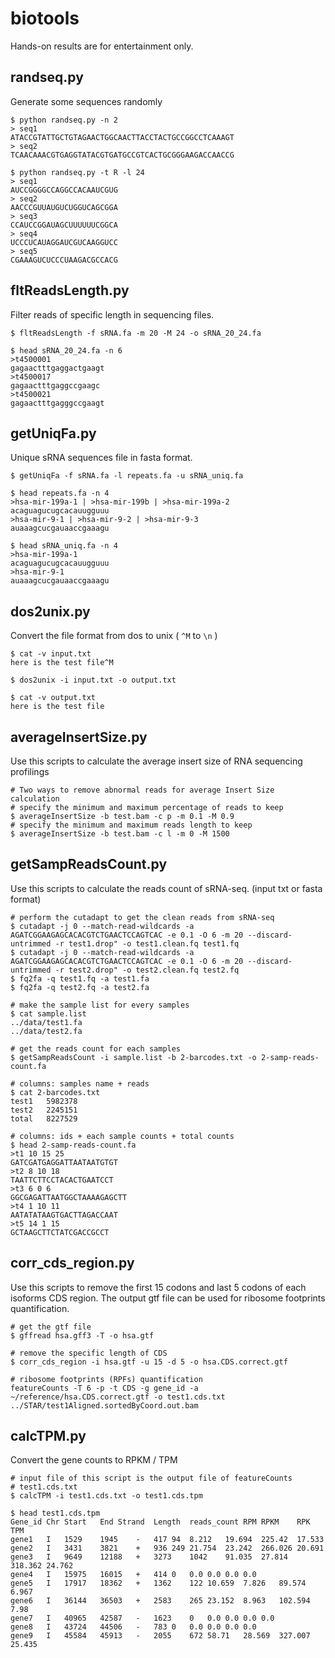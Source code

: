# biotools
Hands-on results are for entertainment only.

## randseq.py
Generate some sequences randomly
```shell
$ python randseq.py -n 2
> seq1 
ATACCGTATTGCTGTAGAACTGGCAACTTACCTACTGCCGGCCTCAAAGT
> seq2 
TCAACAAACGTGAGGTATACGTGATGCCGTCACTGCGGGAAGACCAACCG
```

```shell
$ python randseq.py -t R -l 24
> seq1 
AUCCGGGGCCAGGCCACAAUCGUG
> seq2 
AACCCGUUAUGUCUGGUCAGCGGA
> seq3 
CCAUCCGGAUAGCUUUUUUCGGCA
> seq4 
UCCCUCAUAGGAUCGUCAAGGUCC
> seq5 
CGAAAGUCUCCCUAAGACGCCACG
```
## fltReadsLength.py
Filter reads of specific length in sequencing files.
```shell
$ fltReadsLength -f sRNA.fa -m 20 -M 24 -o sRNA_20_24.fa

$ head sRNA_20_24.fa -n 6
>t4500001
gagaactttgaggactgaagt
>t4500017
gagaactttgaggccgaagc
>t4500021
gagaactttgagggccgaagt
```
## getUniqFa.py
Unique sRNA sequences file in fasta format.
```shell
$ getUniqFa -f sRNA.fa -l repeats.fa -u sRNA_uniq.fa

$ head repeats.fa -n 4
>hsa-mir-199a-1 | >hsa-mir-199b | >hsa-mir-199a-2
acaguagucugcacauugguuu
>hsa-mir-9-1 | >hsa-mir-9-2 | >hsa-mir-9-3
auaaagcucgauaaccgaaagu

$ head sRNA_uniq.fa -n 4
>hsa-mir-199a-1
acaguagucugcacauugguuu
>hsa-mir-9-1
auaaagcucgauaaccgaaagu
```

## dos2unix.py

Convert the file format from dos to unix ( `^M` to `\n` )

```shell
$ cat -v input.txt
here is the test file^M

$ dos2unix -i input.txt -o output.txt

$ cat -v output.txt
here is the test file

```

## averageInsertSize.py

Use this scripts to calculate the average insert size of RNA sequencing profilings

```shell
# Two ways to remove abnormal reads for average Insert Size calculation
# specify the minimum and maximum percentage of reads to keep
$ averageInsertSize -b test.bam -c p -m 0.1 -M 0.9
# specify the minimum and maximum reads length to keep
$ averageInsertSize -b test.bam -c l -m 0 -M 1500
```

## getSampReadsCount.py

Use this scripts to calculate the reads count of sRNA-seq. (input txt or fasta format)

```shell
# perform the cutadapt to get the clean reads from sRNA-seq
$ cutadapt -j 0 --match-read-wildcards -a AGATCGGAAGAGCACACGTCTGAACTCCAGTCAC -e 0.1 -O 6 -m 20 --discard-untrimmed -r test1.drop" -o test1.clean.fq test1.fq
$ cutadapt -j 0 --match-read-wildcards -a AGATCGGAAGAGCACACGTCTGAACTCCAGTCAC -e 0.1 -O 6 -m 20 --discard-untrimmed -r test2.drop" -o test2.clean.fq test2.fq
$ fq2fa -q test1.fq -a test1.fa
$ fq2fa -q test2.fq -a test2.fa

# make the sample list for every samples
$ cat sample.list
../data/test1.fa
../data/test2.fa

# get the reads count for each samples
$ getSampReadsCount -i sample.list -b 2-barcodes.txt -o 2-samp-reads-count.fa

# columns: samples name + reads
$ cat 2-barcodes.txt
test1	5982378
test2	2245151
total	8227529

# columns: ids + each sample counts + total counts
$ head 2-samp-reads-count.fa
>t1 10 15 25
GATCGATGAGGATTAATAATGTGT
>t2 8 10 18
TAATTCTTCCTACACTGAATCCT
>t3 6 0 6
GGCGAGATTAATGGCTAAAAGAGCTT
>t4 1 10 11
AATATATAAGTGACTTAGACCAAT
>t5 14 1 15
GCTAAGCTTCTATCGACCGCCT

```

## corr_cds_region.py

Use this scripts to remove the first 15 codons and last 5 codons of each isoforms CDS region. The output gtf file can be used for ribosome footprints quantification.

```shell
# get the gtf file
$ gffread hsa.gff3 -T -o hsa.gtf

# remove the specific length of CDS
$ corr_cds_region -i hsa.gtf -u 15 -d 5 -o hsa.CDS.correct.gtf

# ribosome footprints (RPFs) quantification
featureCounts -T 6 -p -t CDS -g gene_id -a ~/reference/hsa.CDS.correct.gtf -o test1.cds.txt ../STAR/test1Aligned.sortedByCoord.out.bam
```

## calcTPM.py

Convert the gene counts to RPKM / TPM

```shell
# input file of this script is the output file of featureCounts
# test1.cds.txt 
$ calcTPM -i test1.cds.txt -o test1.cds.tpm

$ head test1.cds.tpm
Gene_id	Chr	Start	End	Strand	Length	reads_count	RPM	RPKM	RPK	TPM
gene1	I	1529	1945	-	417	94	8.212	19.694	225.42	17.533
gene2	I	3431	3821	+	936	249	21.754	23.242	266.026	20.691
gene3	I	9649	12188	+	3273	1042	91.035	27.814	318.362	24.762
gene4	I	15975	16015	+	414	0	0.0	0.0	0.0	0.0
gene5	I	17917	18362	+	1362	122	10.659	7.826	89.574	6.967
gene6	I	36144	36503	+	2583	265	23.152	8.963	102.594	7.98
gene7	I	40965	42587	-	1623	0	0.0	0.0	0.0	0.0
gene8	I	43724	44506	-	783	0	0.0	0.0	0.0	0.0
gene9	I	45584	45913	-	2055	672	58.71	28.569	327.007	25.435

```

